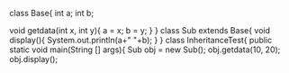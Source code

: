 class Base{
int a;
int b;

void getdata(int x, int y){
a = x;
b = y;
}
}
class Sub extends Base{
void display(){
System.out.println(a+" "+b);
}
}
class InheritanceTest{
public static void main(String [] args){
Sub obj = new Sub();
obj.getdata(10, 20);
obj.display();
